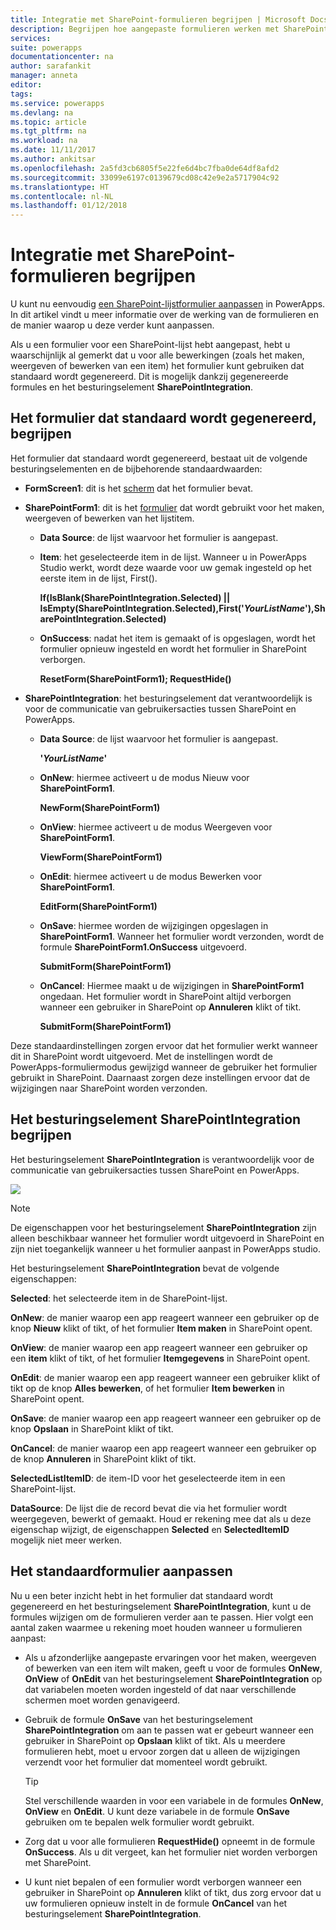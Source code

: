 ```yaml
---
title: Integratie met SharePoint-formulieren begrijpen | Microsoft Docs
description: Begrijpen hoe aangepaste formulieren werken met SharePoint
services: 
suite: powerapps
documentationcenter: na
author: sarafankit
manager: anneta
editor: 
tags: 
ms.service: powerapps
ms.devlang: na
ms.topic: article
ms.tgt_pltfrm: na
ms.workload: na
ms.date: 11/11/2017
ms.author: ankitsar
ms.openlocfilehash: 2a5fd3cb6805f5e22fe6d4bc7fba0de64df8afd2
ms.sourcegitcommit: 33099e6197c0139679cd08c42e9e2a5717904c92
ms.translationtype: HT
ms.contentlocale: nl-NL
ms.lasthandoff: 01/12/2018
---
```

# <a name="understand-sharepoint-forms-integration"></a>Integratie met SharePoint-formulieren begrijpen
U kunt nu eenvoudig [een SharePoint-lijstformulier aanpassen](customize-list-form.md) in PowerApps. In dit artikel vindt u meer informatie over de werking van de formulieren en de manier waarop u deze verder kunt aanpassen.

Als u een formulier voor een SharePoint-lijst hebt aangepast, hebt u waarschijnlijk al gemerkt dat u voor alle bewerkingen (zoals het maken, weergeven of bewerken van een item) het formulier kunt gebruiken dat standaard wordt gegenereerd. Dit is mogelijk dankzij gegenereerde formules en het besturingselement **SharePointIntegration**.

## <a name="understand-the-default-generated-form"></a>Het formulier dat standaard wordt gegenereerd, begrijpen

Het formulier dat standaard wordt gegenereerd, bestaat uit de volgende besturingselementen en de bijbehorende standaardwaarden:

* **FormScreen1**: dit is het [scherm](./controls/control-screen.md) dat het formulier bevat.

* **SharePointForm1**: dit is het [formulier](working-with-forms.md) dat wordt gebruikt voor het maken, weergeven of bewerken van het lijstitem.

    * **Data Source**: de lijst waarvoor het formulier is aangepast.

    * **Item**: het geselecteerde item in de lijst. Wanneer u in PowerApps Studio werkt, wordt deze waarde voor uw gemak ingesteld op het eerste item in de lijst, First().

        **If(IsBlank(SharePointIntegration.Selected) || IsEmpty(SharePointIntegration.Selected),First('*YourListName*'),SharePointIntegration.Selected)**

    * **OnSuccess**: nadat het item is gemaakt of is opgeslagen, wordt het formulier opnieuw ingesteld en wordt het formulier in SharePoint verborgen.

        **ResetForm(SharePointForm1); RequestHide()**

* **SharePointIntegration**: het besturingselement dat verantwoordelijk is voor de communicatie van gebruikersacties tussen SharePoint en PowerApps.

    * **Data Source**: de lijst waarvoor het formulier is aangepast.

        **'*YourListName*'**

    * **OnNew**: hiermee activeert u de modus Nieuw voor **SharePointForm1**.

        **NewForm(SharePointForm1)**

    * **OnView**: hiermee activeert u de modus Weergeven voor **SharePointForm1**.

        **ViewForm(SharePointForm1)**

    * **OnEdit**: hiermee activeert u de modus Bewerken voor **SharePointForm1**.

        **EditForm(SharePointForm1)**

    * **OnSave**: hiermee worden de wijzigingen opgeslagen in **SharePointForm1**. Wanneer het formulier wordt verzonden, wordt de formule **SharePointForm1.OnSuccess** uitgevoerd.

        **SubmitForm(SharePointForm1)**

    * **OnCancel**: Hiermee maakt u de wijzigingen in **SharePointForm1** ongedaan. Het formulier wordt in SharePoint altijd verborgen wanneer een gebruiker in SharePoint op **Annuleren** klikt of tikt.

        **SubmitForm(SharePointForm1)**

Deze standaardinstellingen zorgen ervoor dat het formulier werkt wanneer dit in SharePoint wordt uitgevoerd. Met de instellingen wordt de PowerApps-formuliermodus gewijzigd wanneer de gebruiker het formulier gebruikt in SharePoint. Daarnaast zorgen deze instellingen ervoor dat de wijzigingen naar SharePoint worden verzonden.

## <a name="understand-the-sharepointintegration-control"></a>Het besturingselement SharePointIntegration begrijpen
Het besturingselement **SharePointIntegration** is verantwoordelijk voor de communicatie van gebruikersacties tussen SharePoint en PowerApps.

![](./media/sharepoint-form-integration/sharepointintegration-object.png)

>[!NOTE]
>De eigenschappen voor het besturingselement **SharePointIntegration** zijn alleen beschikbaar wanneer het formulier wordt uitgevoerd in SharePoint en zijn niet toegankelijk wanneer u het formulier aanpast in PowerApps studio.

Het besturingselement **SharePointIntegration** bevat de volgende eigenschappen:

**Selected**: het selecteerde item in de SharePoint-lijst.

**OnNew**: de manier waarop een app reageert wanneer een gebruiker op de knop **Nieuw** klikt of tikt, of het formulier **Item maken** in SharePoint opent.

**OnView**: de manier waarop een app reageert wanneer een gebruiker op een **item** klikt of tikt, of het formulier **Itemgegevens** in SharePoint opent.

**OnEdit**: de manier waarop een app reageert wanneer een gebruiker klikt of tikt op de knop **Alles bewerken**, of het formulier **Item bewerken** in SharePoint opent.

**OnSave**: de manier waarop een app reageert wanneer een gebruiker op de knop **Opslaan** in SharePoint klikt of tikt.

**OnCancel**: de manier waarop een app reageert wanneer een gebruiker op de knop **Annuleren** in SharePoint klikt of tikt.

**SelectedListItemID**: de item-ID voor het geselecteerde item in een SharePoint-lijst.

**DataSource**: De lijst die de record bevat die via het formulier wordt weergegeven, bewerkt of gemaakt. Houd er rekening mee dat als u deze eigenschap wijzigt, de eigenschappen **Selected** en **SelectedItemID** mogelijk niet meer werken.

## <a name="customize-the-default-form"></a>Het standaardformulier aanpassen
Nu u een beter inzicht hebt in het formulier dat standaard wordt gegenereerd en het besturingselement **SharePointIntegration**, kunt u de formules wijzigen om de formulieren verder aan te passen. Hier volgt een aantal zaken waarmee u rekening moet houden wanneer u formulieren aanpast:

* Als u afzonderlijke aangepaste ervaringen voor het maken, weergeven of bewerken van een item wilt maken, geeft u voor de formules **OnNew**, **OnView** of **OnEdit** van het besturingselement **SharePointIntegration** op dat variabelen moeten worden ingesteld of dat naar verschillende schermen moet worden genavigeerd.

* Gebruik de formule **OnSave** van het besturingselement **SharePointIntegration** om aan te passen wat er gebeurt wanneer een gebruiker in SharePoint op **Opslaan** klikt of tikt. Als u meerdere formulieren hebt, moet u ervoor zorgen dat u alleen de wijzigingen verzendt voor het formulier dat momenteel wordt gebruikt.

    >[!TIP]
     Stel verschillende waarden in voor een variabele in de formules **OnNew**, **OnView** en **OnEdit**. U kunt deze variabele in de formule **OnSave** gebruiken om te bepalen welk formulier wordt gebruikt.

* Zorg dat u voor alle formulieren **RequestHide()** opneemt in de formule **OnSuccess**. Als u dit vergeet, kan het formulier niet worden verborgen met SharePoint.

* U kunt niet bepalen of een formulier wordt verborgen wanneer een gebruiker in SharePoint op **Annuleren** klikt of tikt, dus zorg ervoor dat u uw formulieren opnieuw instelt in de formule **OnCancel** van het besturingselement **SharePointIntegration**.

